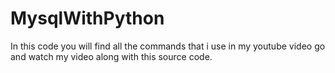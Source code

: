 # MysqlWithPython
In this code you will find all the commands that i use in my youtube video go and watch my video along with this source code. 
